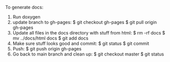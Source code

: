 
To generate docs:

1. Run doxygen
2. update branch to gh-pages:
 $ git checkout gh-pages
 $ git pull origin gh-pages
3. Update all files in the docs directory with stuff from html:
 $ rm -rf docs
 $ mv ../docs/html docs
 $ git add docs
4. Make sure stuff looks good and commit:
 $ git status
 $ git commit
5. Push:
 $ git push origin gh-pages
6. Go back to main branch and clean up:
 $ git checkout master
 $ git status



